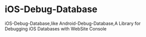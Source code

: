 # iOS-Debug-Database
iOS-Debug-Database,like Android-Debug-Database,A Library for Debugging iOS Databases with WebSite Console
